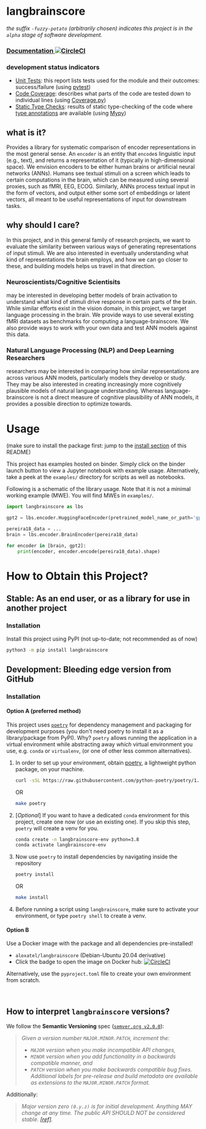 # langbrainscore
_the suffix `-fuzzy-potato` (arbitrarily chosen) indicates this project is in the `alpha` stage of software development._


### [**Documentation** ![CircleCI](https://circleci.com/gh/language-brainscore/lang-brainscore-fuzzy-potato/tree/main.svg?style=svg)](https://language-brainscore.github.io/lang-brainscore-fuzzy-potato/)
### development status indicators
- [Unit Tests](https://language-brainscore.github.io/lang-brainscore-fuzzy-potato/test-results/tests.html): this report lists tests used for the module and their outcomes: success/failure (using [pytest](https://docs.pytest.org/en/7.0.x/))
- [Code Coverage](https://language-brainscore.github.io/lang-brainscore-fuzzy-potato/test-results/codecov/): describes what parts of the code are tested down to individual lines (using [Coverage.py](https://coverage.readthedocs.io/en/6.3.1/))
- [Static Type Checks](https://language-brainscore.github.io/lang-brainscore-fuzzy-potato/test-results/typing/): results of static type-checking of the code where [type annotations](https://www.python.org/dev/peps/pep-0484/) are available (using [Mypy](https://mypy.readthedocs.io/en/stable/))


## what is it?
Provides a library for systematic comparison of encoder representations in the most general sense.
An `encoder` is an entity that `encode`s linguistic input (e.g., text), and returns a representation of it
(typically in high-dimensional space).
We envision encoders to be either human brains or artificial neural networks (ANNs).
Humans see textual stimuli on a screen which leads to certain computations in the brain,
which can be measured using several proxies, such as fMRI, EEG, ECOG. Similarly, ANNs process textual input
in the form of vectors, and output either some sort of embeddings or latent vectors, all
meant to be useful representations of input for downstream tasks.


## why should I care?
In this project, and in this general family of research projects, we want to evaluate the similarity between
various ways of generating representations of input stimuli. We are also interested in eventually understanding
what kind of representations the brain employs, and how we can go closer to these, and building models helps
us travel in that direction.

### Neuroscientists/Cognitive Scientisits
may be interested in developing better models of brain activation to understand what kind of stimuli drive 
response in certain parts of the brain. While similar efforts exist in the vision domain, in this project,
we target language processing in the brain. We provide ways to use several existing fMRI datasets as benchmarks
for computing a language-brainscore. We also provide ways to work with your own data and test ANN models against
this data.

### Natural Language Processing (NLP) and Deep Learning Researchers
researchers may be interested in comparing how similar representations are across various ANN models,
particularly models they develop or study. They may be also interested in creating increasingly more
cognitively plausible models of natural language understanding. Whereas language-brainscore is not a direct
measure of cognitive plausibility of ANN models, it provides a possible direction to optimize towards.


# Usage
(make sure to install the package first: jump to the [install section](https://github.com/language-brainscore/lang-brainscore-fuzzy-potato/edit/main/README.md#option-a-preferred-method) of this README)

This project has examples hosted on binder. Simply click on the binder launch button to view a Jupyter notebook
with example usage.
Alternatively, take a peek at the `examples/` directory for scripts as well as notebooks.

Following is a schematic of the library usage. Note that it is not a minimal working example (MWE). You will
find MWEs in `examples/`.
```python
import langbrainscore as lbs

gpt2 = lbs.encoder.HuggingFaceEncoder(pretrained_model_name_or_path='gpt2')

pereira18_data = ...
brain = lbs.encoder.BrainEncoder(pereira18_data)

for encoder in [brain, gpt2]:
    print(encoder, encoder.encode(pereira18_data).shape)

```


# How to Obtain this Project?
## Stable: As an end user, or as a library for use in another project
### Installation
Install this project using PyPI (not up-to-date; not recommended as of now)
```bash
python3 -m pip install langbrainscore
```

## Development: Bleeding edge version from GitHub
### Installation

#### Option A (preferred method)
This project uses [`poetry`](https://python-poetry.org/) for dependency management and packaging
for development purposes (you don't need poetry to install it as a library/package from PyPI). 
Why? `poetry` allows running the application in a virtual environment while abstracting away *which* 
virtual environment you use, e.g.  `conda` or `virtualenv`, (or one of other less common alternatives). 
<!-- In order to use `poetry` within a conda environment, follow step 2 below (and always activate the conda environment prior to using poetry 
within this project). -->

1. In order to set up your environment, obtain [poetry](https://python-poetry.org/docs/master/#installation), a lightweight python package, on your machine.
    <!-- curl -sSL https://install.python-poetry.org | python3 - -->
    ```bash
    curl -sSL https://raw.githubusercontent.com/python-poetry/poetry/1.1.10/get-poetry.py | python3 -
    ```
    OR
    ```bash
    make poetry
    ```
2. [*Optional*] If you want to have a dedicated `conda` environment for this project, create one now (or use an existing one). If you skip this step, `poetry` will create a venv for you.
    ```bash
    conda create -n langbrainscore-env python=3.8
    conda activate langbrainscore-env
    ```
3. Now use `poetry` to install dependencies by navigating inside the repository 
    ```bash
    poetry install
    ```
    OR
    ```bash
    make install
    ```
4. Before running a script using `langbrainscore`, make sure to activate your environment, or type `poetry shell` to create a venv.

#### Option B 

Use a Docker image with the package and all dependencies pre-installed! 
-  `aloxatel/langbrainscore` (Debian-Ubuntu 20.04 derivative)
-  Click the badge to open the image on Docker hub: [![CircleCI](https://circleci.com/gh/language-brainscore/lang-brainscore-fuzzy-potato/tree/circle-ci.svg?style=svg)](https://hub.docker.com/r/aloxatel/langbrainscore)


Alternatively, use the `pyproject.toml` file to create your own environment from scratch.


<br>

## How to interpret `langbrainscore` versions?

We follow the **Semantic Versioning** spec
([`semver.org v2.0.0`](https://semver.org/spec/v2.0.0.html)):
> *Given a version number `MAJOR.MINOR.PATCH`, increment the:*
> - *`MAJOR` version when you make incompatible API changes,*
> - *`MINOR` version when you add functionality in a backwards compatible manner, and*
> - *`PATCH` version when you make backwards compatible bug fixes.*
> *Additional labels for pre-release and build metadata are available as extensions to the `MAJOR.MINOR.PATCH` format.*

Additionally:
> *Major version zero `(0.y.z)` is for initial development. Anything MAY change at any time. The public API SHOULD NOT be considered stable. [[ref]](https://semver.org/spec/v2.0.0.html#spec-item-4).*